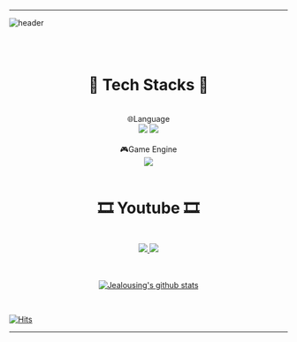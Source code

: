 ***
![header](https://capsule-render.vercel.app/api?type=rounded&color=timeAuto&height=160&section=header&text=Hello,%20Jealousing%20profile.&desc=I%20wanna%20be%20GameClientProgrammer&fontSize=65&fontAlignY=40&animation=fadein&descSize=30&descAlignY=70&rotate=0&stroke=FFFFFF)

<br><br>

# <div align = "center"> 🧰  Tech Stacks 🧰 </div>
<br>
<div align = "center"><div align = "center">
🌐Language <br>
<img src="https://img.shields.io/badge/C++-0000CC?style=flat-square&logo=cplusplus&logoColor=white"/>
<img src="https://img.shields.io/badge/Csharp-0000CC?style=flat-square&logo=csharp&logoColor=white"/>
</div>
 
<br>
<div align = "center">
🎮Game Engine <br>
<img src="https://img.shields.io/badge/Unity Engine-000000?style=flat-square&logo=unity&logoColor=white"/>
</div>
<br>
 
# <div align = "center"> 🎞️ Youtube 🎞️  </div>
<br>
<a href="https://www.youtube.com/channel/UCt0ZnTLCoGqdj9U5uW6Yb-g" target='_blank'><img src="https://img.shields.io/badge/Study_Youtube-FF0000?style=flat-square&logo=YouTube&logoColor=white"/> <a href="https://www.youtube.com/c/%EC%A7%88%ED%88%AC" target='_blank'><img src="https://img.shields.io/badge/GamePlaying_Youtube-FF0000?style=flat-square&logo=YouTube&logoColor=white"/>
<br>
 
<br><br>
 ![Jealousing's github stats](https://github-readme-stats.vercel.app/api?username=Jealousing&show_icons=true)
</div>
 <br>
 
  [![Hits](https://hits.seeyoufarm.com/api/count/incr/badge.svg?url=https%3A%2F%2Fgithub.com%2FJealousing%2Fhit-counter&count_bg=%2379C83D&title_bg=%23555555&icon=&icon_color=%23E7E7E7&title=hits&edge_flat=false)](https://hits.seeyoufarm.com)

 
 ***

